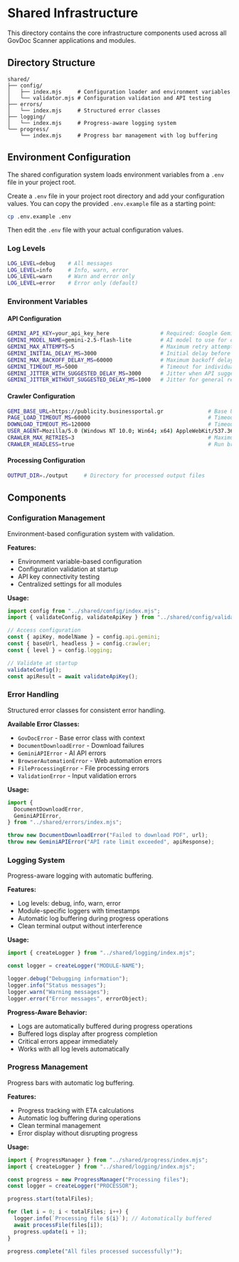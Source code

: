 # Shared Infrastructure

This directory contains the core infrastructure components used across all GovDoc Scanner applications and modules.

## Directory Structure

```
shared/
├── config/
│   ├── index.mjs     # Configuration loader and environment variables
│   └── validator.mjs # Configuration validation and API testing
├── errors/
│   └── index.mjs     # Structured error classes
├── logging/
│   └── index.mjs     # Progress-aware logging system
└── progress/
    └── index.mjs     # Progress bar management with log buffering
```

## Environment Configuration

The shared configuration system loads environment variables from a `.env` file in your project root.

Create a `.env` file in your project root directory and add your configuration values. You can copy the provided `.env.example` file as a starting point:

```bash
cp .env.example .env
```

Then edit the `.env` file with your actual configuration values.

### Log Levels

```bash
LOG_LEVEL=debug    # All messages
LOG_LEVEL=info     # Info, warn, error
LOG_LEVEL=warn     # Warn and error only
LOG_LEVEL=error    # Error only (default)
```

### Environment Variables

#### API Configuration

```bash
GEMINI_API_KEY=your_api_key_here                # Required: Google Gemini API key
GEMINI_MODEL_NAME=gemini-2.5-flash-lite         # AI model to use for document processing
GEMINI_MAX_ATTEMPTS=5                           # Maximum retry attempts for API calls
GEMINI_INITIAL_DELAY_MS=3000                    # Initial delay before retrying failed calls
GEMINI_MAX_BACKOFF_DELAY_MS=60000               # Maximum backoff delay for retries
GEMINI_TIMEOUT_MS=5000                          # Timeout for individual API calls
GEMINI_JITTER_WITH_SUGGESTED_DELAY_MS=3000      # Jitter when API suggests delay
GEMINI_JITTER_WITHOUT_SUGGESTED_DELAY_MS=1000   # Jitter for general retry delays
```

#### Crawler Configuration

```bash
GEMI_BASE_URL=https://publicity.businessportal.gr              # Base URL for the Greek business portal
PAGE_LOAD_TIMEOUT_MS=60000                                     # Timeout for page loads
DOWNLOAD_TIMEOUT_MS=120000                                     # Timeout for document downloads
USER_AGENT=Mozilla/5.0 (Windows NT 10.0; Win64; x64) AppleWebKit/537.36 (KHTML, like Gecko) Chrome/91.0.4472.124 Safari/537.36  # Browser user agent string
CRAWLER_MAX_RETRIES=3                                          # Maximum retry attempts for downloads
CRAWLER_HEADLESS=true                                          # Run browser in headless mode (true/false)
```

#### Processing Configuration

```bash
OUTPUT_DIR=./output     # Directory for processed output files
```

## Components

### Configuration Management

Environment-based configuration system with validation.

**Features:**

- Environment variable-based configuration
- Configuration validation at startup
- API key connectivity testing
- Centralized settings for all modules

**Usage:**

```javascript
import config from "../shared/config/index.mjs";
import { validateConfig, validateApiKey } from "../shared/config/validator.mjs";

// Access configuration
const { apiKey, modelName } = config.api.gemini;
const { baseUrl, headless } = config.crawler;
const { level } = config.logging;

// Validate at startup
validateConfig();
const apiResult = await validateApiKey();
```

### Error Handling

Structured error classes for consistent error handling.

**Available Error Classes:**

- `GovDocError` - Base error class with context
- `DocumentDownloadError` - Download failures
- `GeminiAPIError` - AI API errors
- `BrowserAutomationError` - Web automation errors
- `FileProcessingError` - File processing errors
- `ValidationError` - Input validation errors

**Usage:**

```javascript
import {
  DocumentDownloadError,
  GeminiAPIError,
} from "../shared/errors/index.mjs";

throw new DocumentDownloadError("Failed to download PDF", url);
throw new GeminiAPIError("API rate limit exceeded", apiResponse);
```

### Logging System

Progress-aware logging with automatic buffering.

**Features:**

- Log levels: debug, info, warn, error
- Module-specific loggers with timestamps
- Automatic log buffering during progress operations
- Clean terminal output without interference

**Usage:**

```javascript
import { createLogger } from "../shared/logging/index.mjs";

const logger = createLogger("MODULE-NAME");

logger.debug("Debugging information");
logger.info("Status messages");
logger.warn("Warning messages");
logger.error("Error messages", errorObject);
```

**Progress-Aware Behavior:**

- Logs are automatically buffered during progress operations
- Buffered logs display after progress completion
- Critical errors appear immediately
- Works with all log levels automatically

### Progress Management

Progress bars with automatic log buffering.

**Features:**

- Progress tracking with ETA calculations
- Automatic log buffering during operations
- Clean terminal management
- Error display without disrupting progress

**Usage:**

```javascript
import { ProgressManager } from "../shared/progress/index.mjs";
import { createLogger } from "../shared/logging/index.mjs";

const progress = new ProgressManager("Processing files");
const logger = createLogger("PROCESSOR");

progress.start(totalFiles);

for (let i = 0; i < totalFiles; i++) {
  logger.info(`Processing file ${i}`); // Automatically buffered
  await processFile(files[i]);
  progress.update(i + 1);
}

progress.complete("All files processed successfully!");
```
